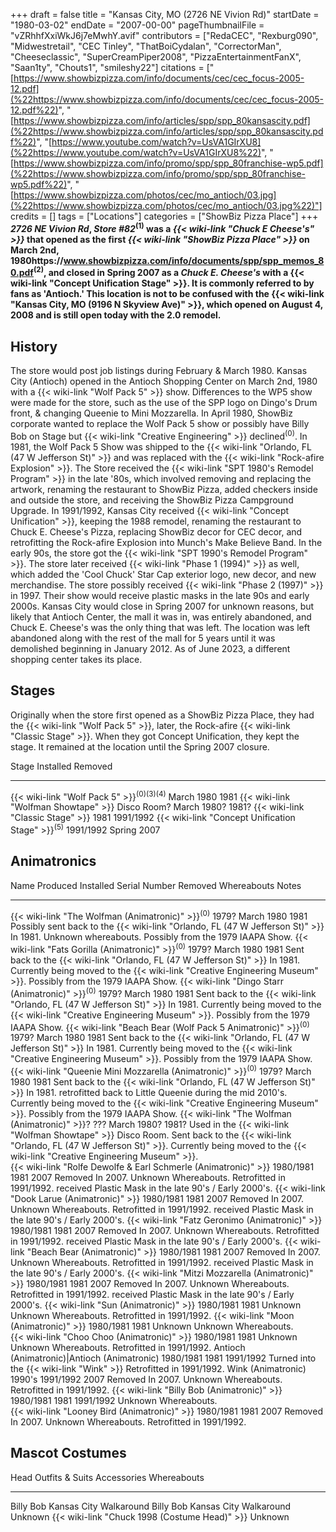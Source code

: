 +++
draft = false
title = "Kansas City, MO (2726 NE Vivion Rd)"
startDate = "1980-03-02"
endDate = "2007-00-00"
pageThumbnailFile = "vZRhhfXxiWkJ6j7eMwhY.avif"
contributors = ["RedaCEC", "Rexburg090", "Midwestretail", "CEC Tinley", "ThatBoiCydalan", "CorrectorMan", "Cheeseclassic", "SuperCreamPiper2008", "PizzaEntertainmentFanX", "Saan1ty", "Chouts1", "smileshy22"]
citations = ["[https://www.showbizpizza.com/info/documents/cec/cec_focus-2005-12.pdf](%22https://www.showbizpizza.com/info/documents/cec/cec_focus-2005-12.pdf%22)", "[https://www.showbizpizza.com/info/articles/spp/spp_80kansascity.pdf](%22https://www.showbizpizza.com/info/articles/spp/spp_80kansascity.pdf%22)", "[https://www.youtube.com/watch?v=UsVA1GIrXU8](%22https://www.youtube.com/watch?v=UsVA1GIrXU8%22)", "[https://www.showbizpizza.com/info/promo/spp/spp_80franchise-wp5.pdf](%22https://www.showbizpizza.com/info/promo/spp/spp_80franchise-wp5.pdf%22)", "[https://www.showbizpizza.com/photos/cec/mo_antioch/03.jpg](%22https://www.showbizpizza.com/photos/cec/mo_antioch/03.jpg%22)"]
credits = []
tags = ["Locations"]
categories = ["ShowBiz Pizza Place"]
+++
***2726 NE Vivion Rd*, ***Store #82*<sup>(1)</sup> was a *{{< wiki-link "Chuck E Cheese's" >}}* that opened as the first *{{< wiki-link "ShowBiz Pizza Place" >}}* on March 2nd, 1980https://www.showbizpizza.com/info/documents/spp/spp_memos_80.pdf<sup>(2)</sup>, and closed in Spring 2007 as a *Chuck E. Cheese's* with a {{< wiki-link "Concept Unification Stage" >}}. It is commonly referred to by fans as 'Antioch.'
This location is not to be confused with the {{< wiki-link "Kansas City, MO (9196 N Skyview Ave)" >}}, which opened on August 4, 2008 and is still open today with the 2.0 remodel.****

## History

The store would post job listings during February & March 1980.
Kansas City (Antioch) opened in the Antioch Shopping Center on March 2nd, 1980 with a {{< wiki-link "Wolf Pack 5" >}} show. Differences to the WP5 show were made for the store, such as the use of the SPP logo on Dingo's Drum front, & changing Queenie to Mini Mozzarella.
In April 1980, ShowBiz corporate wanted to replace the Wolf Pack 5 show or possibly have Billy Bob on Stage but {{< wiki-link "Creative Engineering" >}} declined<sup>(0)</sup>.
In 1981, the Wolf Pack 5 Show was shipped to the {{< wiki-link "Orlando, FL (47 W Jefferson St)" >}} and was replaced with the {{< wiki-link "Rock-afire Explosion" >}}. The Store received the {{< wiki-link "SPT 1980's Remodel Program" >}} in the late '80s, which involved removing and replacing the artwork, renaming the restaurant to ShowBiz Pizza, added checkers inside and outside the store, and receiving the ShowBiz Pizza Campground Upgrade. In 1991/1992, Kansas City received {{< wiki-link "Concept Unification" >}}, keeping the 1988 remodel, renaming the restaurant to Chuck E. Cheese's Pizza, replacing ShowBiz decor for CEC decor, and retrofitting the Rock-afire Explosion into Munch's Make Believe Band. In the early 90s, the store got the {{< wiki-link "SPT 1990's Remodel Program" >}}. The store later received {{< wiki-link "Phase 1 (1994)" >}} as well, which added the 'Cool Chuck' Star Cap exterior logo, new decor, and new merchandise. The store possibly received {{< wiki-link "Phase 2 (1997)" >}} in 1997. Their show would receive plastic masks in the late 90s and early 2000s. Kansas City would close in Spring 2007 for unknown reasons, but likely that Antioch Center, the mall it was in, was entirely abandoned, and Chuck E. Cheese's was the only thing that was left. The location was left abandoned along with the rest of the mall for 5 years until it was demolished beginning in January 2012. As of June 2023, a different shopping center takes its place.

## Stages

Originally when the store first opened as a ShowBiz Pizza Place, they had the {{< wiki-link "Wolf Pack 5" >}}, later, the Rock-afire {{< wiki-link "Classic Stage" >}}. When they got Concept Unification, they kept the stage. It remained at the location until the Spring 2007 closure.

  Stage                                                    Installed     Removed
  -------------------------------------------------------- ------------- -------------
  {{< wiki-link "Wolf Pack 5" >}}<sup>(0)(3)(4)</sup>           March 1980    1981
  {{< wiki-link "Wolfman Showtape" >}} Disco Room?     March 1980?   1981?
  {{< wiki-link "Classic Stage" >}}                    1981          1991/1992
  {{< wiki-link "Concept Unification Stage" >}}<sup>(5)</sup>   1991/1992     Spring 2007

## Animatronics

  Name                                                                  Produced    Installed     Serial Number   Removed     Whereabouts                                                                                                                                                                                                                      Notes
  --------------------------------------------------------------------- ----------- ------------- --------------- ----------- -------------------------------------------------------------------------------------------------------------------------------------------------------------------------------------------------------------------------------- ------------------------------------------------------------------------------------
  {{< wiki-link "The Wolfman (Animatronic)" >}}<sup>(0)</sup>                1979?       March 1980                    1981        Possibly sent back to the {{< wiki-link "Orlando, FL (47 W Jefferson St)" >}} In 1981. Unknown whereabouts.                                                                                                                  Possibly from the 1979 IAAPA Show.
  {{< wiki-link "Fats Gorilla (Animatronic)" >}}<sup>(0)</sup>               1979?       March 1980                    1981        Sent back to the {{< wiki-link "Orlando, FL (47 W Jefferson St)" >}} In 1981. Currently being moved to the {{< wiki-link "Creative Engineering Museum" >}}.                                                              Possibly from the 1979 IAAPA Show.
  {{< wiki-link "Dingo Starr (Animatronic)" >}}<sup>(0)</sup>                1979?       March 1980                    1981        Sent back to the {{< wiki-link "Orlando, FL (47 W Jefferson St)" >}} In 1981. Currently being moved to the {{< wiki-link "Creative Engineering Museum" >}}.                                                              Possibly from the 1979 IAAPA Show.
  {{< wiki-link "Beach Bear (Wolf Pack 5 Animatronic)" >}}<sup>(0)</sup>     1979?       March 1980                    1981        Sent back to the {{< wiki-link "Orlando, FL (47 W Jefferson St)" >}} In 1981. Currently being moved to the {{< wiki-link "Creative Engineering Museum" >}}.                                                              Possibly from the 1979 IAAPA Show.
  {{< wiki-link "Queenie Mini Mozzarella (Animatronic)" >}}<sup>(0)</sup>    1979?       March 1980                    1981        Sent back to the {{< wiki-link "Orlando, FL (47 W Jefferson St)" >}} In 1981. retrofitted back to Little Queenie during the mid 2010's. Currently being moved to the {{< wiki-link "Creative Engineering Museum" >}}.   Possibly from the 1979 IAAPA Show.
  {{< wiki-link "The Wolfman (Animatronic)" >}}?                    ???         March 1980?                   1981?       Used in the {{< wiki-link "Wolfman Showtape" >}} Disco Room. Sent back to the {{< wiki-link "Orlando, FL (47 W Jefferson St)" >}}. Currently being moved to the {{< wiki-link "Creative Engineering Museum" >}}.     
  {{< wiki-link "Rolfe Dewolfe & Earl Schmerle (Animatronic)" >}}   1980/1981   1981                          2007        Removed In 2007. Unknown Whereabouts.                                                                                                                                                                                            Retrofitted in 1991/1992. received Plastic Mask in the late 90's / Early 2000's.
  {{< wiki-link "Dook Larue (Animatronic)" >}}                      1980/1981   1981                          2007        Removed In 2007. Unknown Whereabouts.                                                                                                                                                                                            Retrofitted in 1991/1992. received Plastic Mask in the late 90's / Early 2000's.
  {{< wiki-link "Fatz Geronimo (Animatronic)" >}}                   1980/1981   1981                          2007        Removed In 2007. Unknown Whereabouts.                                                                                                                                                                                            Retrofitted in 1991/1992. received Plastic Mask in the late 90's / Early 2000's.
  {{< wiki-link "Beach Bear (Animatronic)" >}}                      1980/1981   1981                          2007        Removed In 2007. Unknown Whereabouts.                                                                                                                                                                                            Retrofitted in 1991/1992. received Plastic Mask in the late 90's / Early 2000's.
  {{< wiki-link "Mitzi Mozzarella (Animatronic)" >}}                1980/1981   1981                          2007        Removed In 2007. Unknown Whereabouts.                                                                                                                                                                                            Retrofitted in 1991/1992. received Plastic Mask in the late 90's / Early 2000's.
  {{< wiki-link "Sun (Animatronic)" >}}                             1980/1981   1981                          Unknown     Unknown Whereabouts.                                                                                                                                                                                                             Retrofitted in 1991/1992.
  {{< wiki-link "Moon (Animatronic)" >}}                            1980/1981   1981                          Unknown     Unknown Whereabouts.                                                                                                                                                                                                             
  {{< wiki-link "Choo Choo (Animatronic)" >}}                       1980/1981   1981                          Unknown     Unknown Whereabouts.                                                                                                                                                                                                             Retrofitted in 1991/1992.
  Antioch (Animatronic)|Antioch (Animatronic)                          1980/1981   1981                          1991/1992   Turned into the {{< wiki-link "Wink" >}}                                                                                                                                                                                     Retrofitted in 1991/1992.
  Wink (Animatronic)                                                    1990's     1991/1992                     2007        Removed In 2007. Unknown Whereabouts.                                                                                                                                                                                            Retrofitted in 1991/1992.
  {{< wiki-link "Billy Bob (Animatronic)" >}}                       1980/1981   1981                          1991/1992   Unknown Whereabouts.                                                                                                                                                                                                             
  {{< wiki-link "Looney Bird (Animatronic)" >}}                     1980/1981   1981                          2007        Removed In 2007. Unknown Whereabouts.                                                                                                                                                                                            Retrofitted in 1991/1992.

## Mascot Costumes

  Head                                                Outfits & Suits                    Accessories   Whereabouts
  --------------------------------------------------- ---------------------------------- ------------- -------------
  Billy Bob Kansas City Walkaround                    Billy Bob Kansas City Walkaround                 Unknown
  {{< wiki-link "Chuck 1998 (Costume Head)" >}}                                                    Unknown
